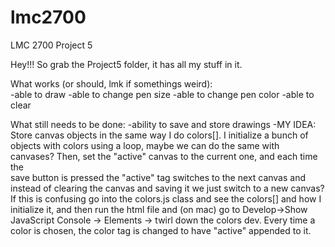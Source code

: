 # lmc2700
LMC 2700 Project 5

Hey!!! So grab the Project5 folder, it has all my stuff in it.

What works (or should, lmk if somethings weird):  
  -able to draw
  -able to change pen size
  -able to change pen color
  -able to clear
  
What still needs to be done:
  -ability to save and store drawings
    -MY IDEA: Store canvas objects in the same way I do colors[]. I initialize a bunch of <dev> objects with colors
    using a loop, maybe we can do the same with canvases? Then, set the "active" canvas to the current one, and each time the   
   save button is pressed the "active" tag switches to the next canvas and instead of clearing the canvas and saving it we just switch to a new canvas? If this is confusing go into the colors.js class and see the colors[] and how I initialize it, and then run the html file and (on mac) go to Develop->Show JavaScript Console -> Elements -> twirl down the colors dev. Every time a color is chosen, the color tag is changed to have "active" appended to it.
